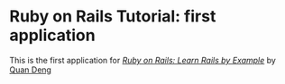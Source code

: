 # Ruby on Rails Tutorial: first application

This is the first application for
[*Ruby on Rails: Learn Rails by Example*](http://railstutorial.org/)
by [Quan Deng](http://math.udel.edu/~deng)
